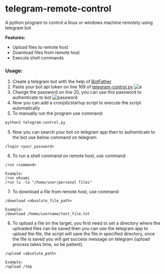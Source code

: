 # telegram-remote-control
A python program to control a linux or windows machine remotely using telegram bot

**Features:**
- Upload files to remote host
- Download files from remote host
- Execute shell commands

### Usage:
1. Create a telegram bot with the help of [BotFather](https://telegram.me/BotFather)
2. Paste your bot api token on line 169 of [telegram-control.py](https://github.com/ggk570/telegram-remote-control/blob/main/telegram-control.py) 
![a](https://github.com/ggk570/telegram-remote-control/screenshots/api_token.png)
3. Change the password on line 20, you can use this password to authenticate to bot
![password](https://github.com/ggk570/telegram-remote-control/screenshots/password.png)
4. Now you can add a cronjob/startup script to execute the script automatically
5. To manually run the program use command:
```bash
python3 telegram-control.py
```
5. Now you can search your bot on telegram app then to authenticate to the bot use below command on telegram
```
/login <your_password>
```
6. To run a shell command on remote host, use command
```
/run <command>

Example:
/run whoami
/run ls -la "/home/user/personal files"
```
7. To download a file from remote host, use command:
```
/download <absolute_file_path>

Example:
/download /home/username/test_file.txt
```
8. To upload a file on the target, you first need to set a directory where the uploaded files can be saved then you can use the telegram app to upload the file, the script will save the file in specified directory, once the file is saved you will get success message on telegram (upload process takes time, so be patient).
```
/upload <absolute_path>

Example:
/upload /tmp
```

